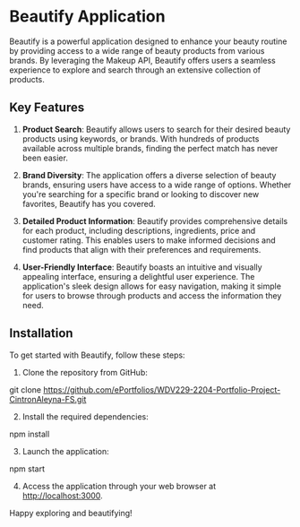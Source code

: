 # Beautify Application

Beautify is a powerful application designed to enhance your beauty routine by providing access to a wide range of beauty products from various brands. By leveraging the Makeup API, Beautify offers users a seamless experience to explore and search through an extensive collection of products.

## Key Features

1. **Product Search**: Beautify allows users to search for their desired beauty products using keywords, or brands. With hundreds of products available across multiple brands, finding the perfect match has never been easier.

2. **Brand Diversity**: The application offers a diverse selection of beauty brands, ensuring users have access to a wide range of options. Whether you're searching for a specific brand or looking to discover new favorites, Beautify has you covered.

3. **Detailed Product Information**: Beautify provides comprehensive details for each product, including descriptions, ingredients, price and customer rating. This enables users to make informed decisions and find products that align with their preferences and requirements.

4. **User-Friendly Interface**: Beautify boasts an intuitive and visually appealing interface, ensuring a delightful user experience. The application's sleek design allows for easy navigation, making it simple for users to browse through products and access the information they need.

## Installation

To get started with Beautify, follow these steps:

1. Clone the repository from GitHub:

git clone https://github.com/ePortfolios/WDV229-2204-Portfolio-Project-CintronAleyna-FS.git

2. Install the required dependencies:

npm install

3. Launch the application:

npm start

4. Access the application through your web browser at [http://localhost:3000](http://localhost:3000).

Happy exploring and beautifying!
